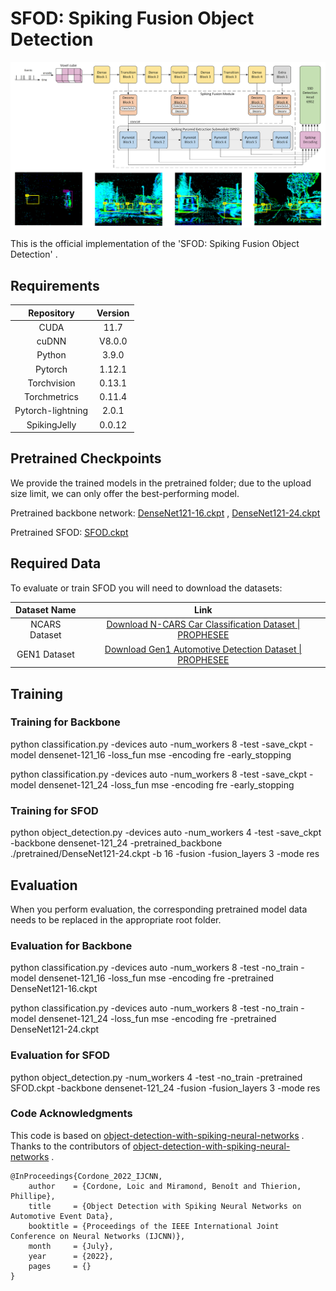 #                           SFOD: Spiking Fusion Object Detection 

![figure](.\figure.png)

This is the official implementation of the 'SFOD: Spiking Fusion Object Detection' .

## Requirements

|    Repository     | Version |
| :---------------: | :-----: |
|       CUDA        |  11.7   |
|       cuDNN       | V8.0.0  |
|      Python       |  3.9.0  |
|      Pytorch      | 1.12.1  |
|    Torchvision    | 0.13.1  |
|   Torchmetrics    | 0.11.4  |
| Pytorch-lightning |  2.0.1  |
|   SpikingJelly    | 0.0.12  |

## Pretrained Checkpoints

We provide the trained models in the pretrained folder; due to the upload size limit, we can only offer the best-performing model.

Pretrained backbone network:  [DenseNet121-16.ckpt](pretrained\DenseNet121-16.ckpt) , [DenseNet121-24.ckpt](pretrained\DenseNet121-24.ckpt) 

Pretrained SFOD: [SFOD.ckpt](pretrained\SFOD.ckpt) 

## Required Data

To evaluate or train SFOD you will need to download the datasets:

| Dataset Name  |                             Link                             |
| :-----------: | :----------------------------------------------------------: |
| NCARS Dataset | [Download N-CARS Car Classification Dataset &#124; PROPHESEE](https://www.prophesee.ai/2018/03/13/dataset-n-cars/) |
| GEN1 Dataset  | [Download Gen1 Automotive Detection Dataset &#124; PROPHESEE](https://www.prophesee.ai/2020/01/24/prophesee-gen1-automotive-detection-dataset/) |

## Training

### Training for Backbone

python classification.py -devices auto -num_workers 8 -test -save_ckpt -model densenet-121_16 -loss_fun mse -encoding fre -early_stopping 

python classification.py -devices auto -num_workers 8 -test -save_ckpt -model densenet-121_24 -loss_fun mse -encoding fre -early_stopping 

### Training for SFOD

python object_detection.py -devices auto -num_workers 4 -test -save_ckpt -backbone densenet-121_24 -pretrained_backbone ./pretrained/DenseNet121-24.ckpt -b 16 -fusion -fusion_layers 3 -mode res

## Evaluation

When you perform evaluation, the corresponding pretrained model data needs to be replaced in the appropriate root folder.

### Evaluation for Backbone

 python classification.py -devices auto -num_workers 8 -test -no_train -model densenet-121_16 -loss_fun mse -encoding fre -pretrained DenseNet121-16.ckpt

 python classification.py -devices auto -num_workers 8 -test -no_train -model densenet-121_24 -loss_fun mse -encoding fre -pretrained DenseNet121-24.ckpt

### Evaluation for SFOD

python object_detection.py -num_workers 4 -test -no_train -pretrained SFOD.ckpt -backbone densenet-121_24 -fusion -fusion_layers 3 -mode res

### Code Acknowledgments

This code is based on [object-detection-with-spiking-neural-networks](https://github.com/loiccordone/object-detection-with-spiking-neural-networks) . Thanks to the contributors of [object-detection-with-spiking-neural-networks](https://github.com/loiccordone/object-detection-with-spiking-neural-networks) .

```
@InProceedings{Cordone_2022_IJCNN,
    author    = {Cordone, Loic and Miramond, Benoît and Thierion, Phillipe},
    title     = {Object Detection with Spiking Neural Networks on Automotive Event Data},
    booktitle = {Proceedings of the IEEE International Joint Conference on Neural Networks (IJCNN)},
    month     = {July},
    year      = {2022},
    pages     = {}
}
```

